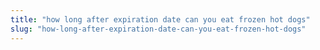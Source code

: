 ```yaml
---
title: "how long after expiration date can you eat frozen hot dogs"
slug: "how-long-after-expiration-date-can-you-eat-frozen-hot-dogs"
---
```


